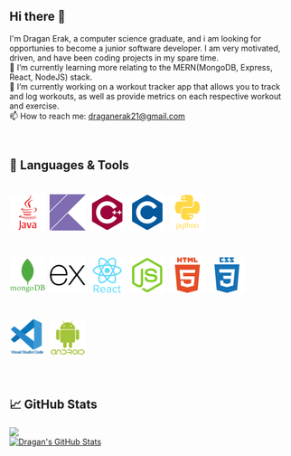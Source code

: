 ## Hi there 👋

I'm Dragan Erak, a computer science graduate, and i am looking for opportunies to become a junior software developer. I am very motivated, driven, and have been coding projects in my spare time.<br>
🌱 I’m currently learning more relating to the MERN(MongoDB, Express, React, NodeJS) stack.<br>
🔭 I’m currently working on a workout tracker app that allows you to track and log workouts, as well as provide metrics on each respective workout and exercise.<br>
📫 How to reach me: draganerak21@gmail.com

<br>

## 🔧 Languages & Tools

# <img alt="medium" height="64px" width="64px" src="https://github.com/devicons/devicon/blob/master/icons/java/java-plain-wordmark.svg"/> <img alt="medium" height="64px" width="64px" src="https://github.com/devicons/devicon/blob/master/icons/kotlin/kotlin-plain.svg"/> <img alt="medium" height="64px" width="64px" src="https://github.com/devicons/devicon/blob/master/icons/cplusplus/cplusplus-plain.svg"/> <img alt="medium" height="64px" width="64px" src="https://github.com/devicons/devicon/blob/master/icons/c/c-plain.svg"/> <img alt="medium" height="64px" width="64px" src="https://github.com/devicons/devicon/blob/master/icons/python/python-plain-wordmark.svg"/>

# <img alt="medium" height="64px" width="64px" src="https://github.com/devicons/devicon/blob/master/icons/mongodb/mongodb-plain-wordmark.svg"/> <img alt="medium" height="64px" width="64px" src="https://github.com/devicons/devicon/blob/master/icons/express/express-original.svg"/> <img alt="medium" height="64px" width="64px" src="https://github.com/devicons/devicon/blob/master/icons/react/react-original-wordmark.svg"/> <img alt="medium" height="64px" width="64px" src="https://github.com/devicons/devicon/blob/master/icons/nodejs/nodejs-plain.svg"/> <img alt="medium" height="64px" width="64px" src="https://github.com/devicons/devicon/blob/master/icons/html5/html5-plain-wordmark.svg"/> <img alt="medium" height="64px" width="64px" src="https://github.com/devicons/devicon/blob/master/icons/css3/css3-plain-wordmark.svg"/>

# <img alt="medium" height="64px" width="64px" src="https://github.com/devicons/devicon/blob/master/icons/vscode/vscode-original-wordmark.svg"/> <img alt="medium" height="64px" width="64px" src="https://github.com/devicons/devicon/blob/master/icons/android/android-plain-wordmark.svg"/>
<br>

## &#x1f4c8; GitHub Stats

<a href="https://github.com/DraganErak1331/DraganErak1331">
  <img align="center" src="https://github-readme-stats.vercel.app/api/top-langs/?username=DraganErak1331&hide=html,tex&title_color=ffffff&text_color=c9cacc&icon_color=2bbc8a&bg_color=1d1f21&langs_count=3" />
</a>
<br>
<a href="https://github.com/DraganErak1331/DraganErak1331">
  <img align="center" src="https://github-readme-stats.vercel.app/api?username=DraganErak1331&show_icons=true&line_height=27&count_private=true&title_color=ffffff&text_color=c9cacc&icon_color=2bbc8a&bg_color=1d1f21" alt="Dragan's GitHub Stats" />
</a>


<!--
**DraganErak1331/DraganErak1331** is a ✨ _special_ ✨ repository because its `README.md` (this file) appears on your GitHub profile.

Here are some ideas to get you started:

- 🔭 I’m currently working on ...
- 🌱 I’m currently learning ...
- 👯 I’m looking to collaborate on ...
- 🤔 I’m looking for help with ...
- 💬 Ask me about ...
- 📫 How to reach me: ...
- 😄 Pronouns: ...
- ⚡ Fun fact: ...
-->
